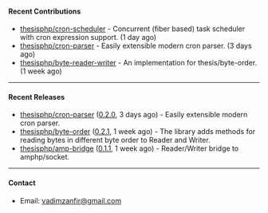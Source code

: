 #### Recent Contributions

- [thesisphp/cron-scheduler](https://github.com/thesisphp/cron-scheduler) - Concurrent (fiber based) task scheduler with cron expression support. (1 day ago)
- [thesisphp/cron-parser](https://github.com/thesisphp/cron-parser) - Easily extensible modern cron parser. (3 days ago)
- [thesisphp/byte-reader-writer](https://github.com/thesisphp/byte-reader-writer) - An implementation for thesis/byte-order. (1 week ago)

---

#### Recent Releases

- [thesisphp/cron-parser](https://github.com/thesisphp/cron-parser) ([0.2.0](https://github.com/thesisphp/cron-parser/releases/tag/0.2.0), 3 days ago) - Easily extensible modern cron parser.
- [thesisphp/byte-order](https://github.com/thesisphp/byte-order) ([0.2.1](https://github.com/thesisphp/byte-order/releases/tag/0.2.1), 1 week ago) - The library adds methods for reading bytes in different byte order to Reader and Writer.
- [thesisphp/amp-bridge](https://github.com/thesisphp/amp-bridge) ([0.1.1](https://github.com/thesisphp/amp-bridge/releases/tag/0.1.1), 1 week ago) - Reader/Writer bridge to amphp/socket.

---

#### Contact

- Email: [vadimzanfir@gmail.com](mailto://vadimzanfir@gmail.com)

